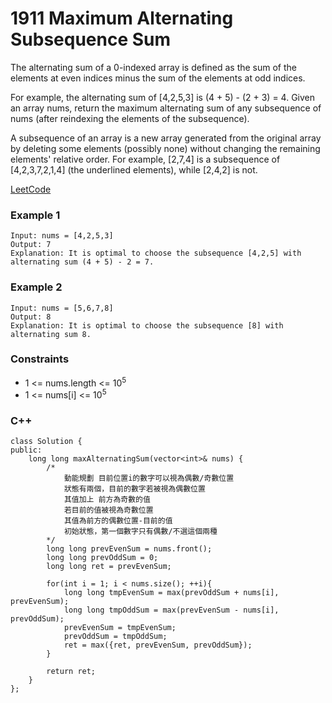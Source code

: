 # 1911 Maximum Alternating Subsequence Sum

The alternating sum of a 0-indexed array is defined as the sum of the elements at even indices minus the sum of the elements at odd indices.

For example, the alternating sum of [4,2,5,3] is (4 + 5) - (2 + 3) = 4.
Given an array nums, return the maximum alternating sum of any subsequence of nums (after reindexing the elements of the subsequence).

A subsequence of an array is a new array generated from the original array by deleting some elements (possibly none) without changing the remaining elements' relative order. For example, [2,7,4] is a subsequence of [4,2,3,7,2,1,4] (the underlined elements), while [2,4,2] is not.

[LeetCode](https://leetcode.cn/problems/maximum-alternating-subsequence-sum/description/)

### Example 1

```
Input: nums = [4,2,5,3]
Output: 7
Explanation: It is optimal to choose the subsequence [4,2,5] with alternating sum (4 + 5) - 2 = 7.
```

### Example 2

```
Input: nums = [5,6,7,8]
Output: 8
Explanation: It is optimal to choose the subsequence [8] with alternating sum 8.
```

### Constraints

* 1 <= nums.length <= 10<sup>5</sup>
* 1 <= nums[i] <= 10<sup>5</sup>


### C++ 

```
class Solution {
public:
    long long maxAlternatingSum(vector<int>& nums) {
        /*
            動能規劃 目前位置i的數字可以視為偶數/奇數位置
            狀態有兩個，目前的數字若被視為偶數位置
            其值加上 前方為奇數的值
            若目前的值被視為奇數位置
            其值為前方的偶數位置-目前的值
            初始狀態，第一個數字只有偶數/不選這個兩種
        */
        long long prevEvenSum = nums.front();
        long long prevOddSum = 0;
        long long ret = prevEvenSum;

        for(int i = 1; i < nums.size(); ++i){
            long long tmpEvenSum = max(prevOddSum + nums[i], prevEvenSum);
            long long tmpOddSum = max(prevEvenSum - nums[i], prevOddSum);
            prevEvenSum = tmpEvenSum;
            prevOddSum = tmpOddSum;
            ret = max({ret, prevEvenSum, prevOddSum});
        }
        
        return ret;
    }
};
```